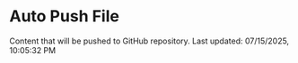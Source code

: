 # Auto Push File

Content that will be pushed to GitHub repository.
Last updated: 07/15/2025, 10:05:32 PM